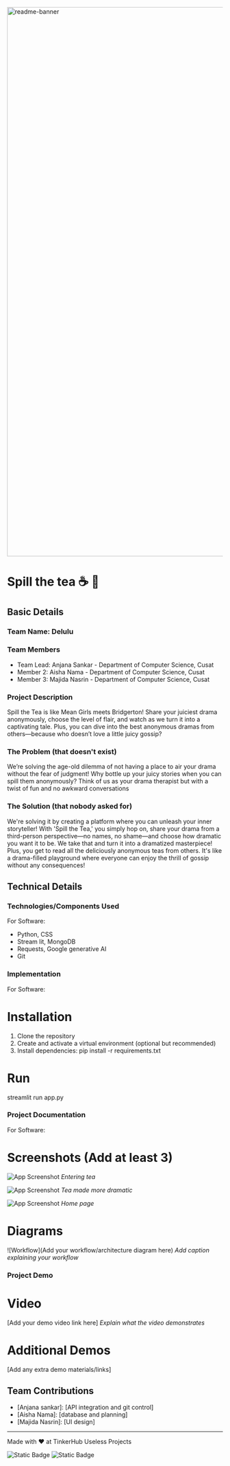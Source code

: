<img width="1280" alt="readme-banner" src="https://github.com/user-attachments/assets/35332e92-44cb-425b-9dff-27bcf1023c6c">

# Spill the tea ☕ 🎯


## Basic Details
### Team Name: Delulu


### Team Members
- Team Lead: Anjana Sankar - Department of Computer Science, Cusat
- Member 2: Aisha Nama - Department of Computer Science, Cusat
- Member 3: Majida Nasrin - Department of Computer Science, Cusat

### Project Description
Spill the Tea is like Mean Girls meets Bridgerton! Share your juiciest drama anonymously, choose the level of flair, and watch as we turn it into a captivating tale. Plus, you can dive into the best anonymous dramas from others—because who doesn’t love a little juicy gossip?

### The Problem (that doesn't exist)
We’re solving the age-old dilemma of not having a place to air your drama without the fear of judgment! Why bottle up your juicy stories when you can spill them anonymously? Think of us as your drama therapist but with a twist of fun and no awkward conversations

### The Solution (that nobody asked for)
We're solving it by creating a platform where you can unleash your inner storyteller! With 'Spill the Tea,' you simply hop on, share your drama from a third-person perspective—no names, no shame—and choose how dramatic you want it to be. We take that and turn it into a dramatized masterpiece! Plus, you get to read all the deliciously anonymous teas from others. It's like a drama-filled playground where everyone can enjoy the thrill of gossip without any consequences!

## Technical Details
### Technologies/Components Used
For Software:
- Python, CSS
- Stream lit, MongoDB
- Requests, Google generative AI
- Git


### Implementation
For Software:
# Installation
1. Clone the repository
2. Create and activate a virtual environment (optional but recommended)
3. Install dependencies:
pip install -r requirements.txt

# Run
streamlit run app.py

### Project Documentation
For Software:

# Screenshots (Add at least 3)
![App Screenshot](https://i.imgur.com/ZU3hAsD.jpeg)
*Entering tea*

![App Screenshot](https://i.imgur.com/UiZDLdw.jpeg)
*Tea made more dramatic*

![App Screenshot](https://i.imgur.com/cr7qWWw.jpeg)
*Home page*

# Diagrams
![Workflow](Add your workflow/architecture diagram here)
*Add caption explaining your workflow*


### Project Demo
# Video
[Add your demo video link here]
*Explain what the video demonstrates*

# Additional Demos
[Add any extra demo materials/links]

## Team Contributions
- [Anjana sankar]: [API integration and git control]
- [Aisha Nama]: [database and planning]
- [Majida Nasrin]: [UI design]

---
Made with ❤️ at TinkerHub Useless Projects 

![Static Badge](https://img.shields.io/badge/TinkerHub-24?color=%23000000&link=https%3A%2F%2Fwww.tinkerhub.org%2F)
![Static Badge](https://img.shields.io/badge/UselessProject--24-24?link=https%3A%2F%2Fwww.tinkerhub.org%2Fevents%2FQ2Q1TQKX6Q%2FUseless%2520Projects)



